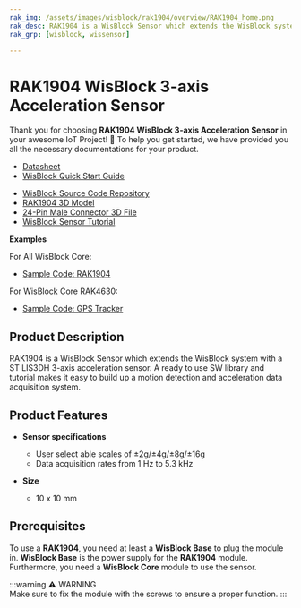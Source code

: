 ```yaml
---
rak_img: /assets/images/wisblock/rak1904/overview/RAK1904_home.png
rak_desc: RAK1904 is a WisBlock Sensor which extends the WisBlock system with a ST LIS3DH 3-axis acceleration sensor. A ready to use SW library and tutorial makes it easy to build up a motion detection and acceleration data acquisition system.
rak_grp: [wisblock, wissensor]

---
```



# RAK1904 WisBlock 3-axis Acceleration Sensor

Thank you for choosing **RAK1904 WisBlock 3-axis Acceleration Sensor** in your awesome IoT Project! 🎉 To help you get started, we have provided you all the necessary documentations for your product.

* [Datasheet](../Datasheet/)
* <a href="../../Quickstart/" target="_blank">WisBlock Quick Start Guide</a>
<!---* [WisBlock Quick Start Guide](../../Quickstart/)-->
* [WisBlock Source Code Repository](https://github.com/RAKWireless/WisBlock/)
* [RAK1904 3D Model](https://downloads.rakwireless.com/3D_File/WisBlock/3D_RAK1904.stp)
* [24-Pin Male Connector 3D File](https://downloads.rakwireless.com/3D_File/Accessory/WisConnector/M24S1003K6M.stp)
* [WisBlock Sensor Tutorial](/Knowledge-Hub/Learn/WisBlock-Sensor-Tutorial/)


**Examples**

For All WisBlock Core:
* [Sample Code: RAK1904](https://github.com/RAKWireless/WisBlock/tree/master/examples/common/sensors/RAK1904_Accelerate_LIS3DH)

For WisBlock Core RAK4630:
* [Sample Code: GPS Tracker](https://github.com/RAKWireless/WisBlock/tree/master/examples/RAK4630/solutions/GPS_Tracker)

## Product Description

RAK1904 is a WisBlock Sensor which extends the WisBlock system with a ST LIS3DH 3-axis acceleration sensor. A ready to use SW library and tutorial makes it easy to build up a motion detection and acceleration data acquisition system.

## Product Features

* **Sensor specifications**
    * User select able scales of ±2g/±4g/±8g/±16g     
    * Data acquisition rates from 1&nbsp;Hz to 5.3&nbsp;kHz   

* **Size**
    * 10 x 10&nbsp;mm

## Prerequisites

To use a **RAK1904**, you need at least a **WisBlock Base** to plug the module in. **WisBlock Base** is the power supply for the **RAK1904** module. Furthermore, you need a **WisBlock Core** module to use the sensor.

:::warning ⚠️ WARNING    
Make sure to fix the module with the screws to ensure a proper function.
:::